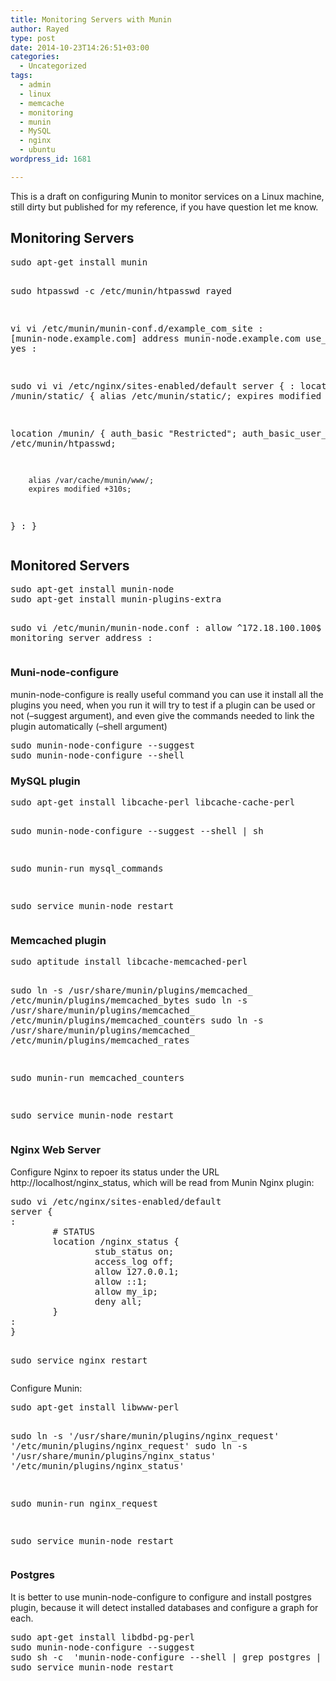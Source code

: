 ```yaml
---
title: Monitoring Servers with Munin
author: Rayed
type: post
date: 2014-10-23T14:26:51+03:00
categories:
  - Uncategorized
tags:
  - admin
  - linux
  - memcache
  - monitoring
  - munin
  - MySQL
  - nginx
  - ubuntu
wordpress_id: 1681

---
```

<p>This is a draft on configuring Munin to monitor services on a Linux machine, still dirty but published for my reference, if you have question let me know.</p>
<h2>Monitoring Servers</h2>
<pre>
sudo apt-get install munin

sudo htpasswd -c /etc/munin/htpasswd rayed

vi vi /etc/munin/munin-conf.d/example_com_site
:
[munin-node.example.com]
    address munin-node.example.com
    use_node_name yes
:


sudo vi vi /etc/nginx/sites-enabled/default
server {
:
location /munin/static/ {
        alias /etc/munin/static/;
        expires modified +1w;
}

location /munin/ {
        auth_basic            "Restricted";
        auth_basic_user_file  /etc/munin/htpasswd;

        alias /var/cache/munin/www/;
        expires modified +310s;
}
:
}
</pre>
<h2>Monitored Servers</h2>
<pre>
sudo apt-get install munin-node
sudo apt-get install munin-plugins-extra

sudo vi /etc/munin/munin-node.conf
:
allow ^172\.18\.100\.100$   # monitoring server address
:
</pre>
<h3>Muni-node-configure</h3>
<p>munin-node-configure is really useful command you can use it install all the plugins you need, when you run it will try to test if a plugin can be used or not (&#8211;suggest argument), and even give the commands needed to link the plugin automatically (&#8211;shell argument)</p>
<pre>
sudo munin-node-configure --suggest
sudo munin-node-configure --shell
</pre>
<h3>MySQL plugin</h3>
<pre>
sudo apt-get install libcache-perl libcache-cache-perl

sudo munin-node-configure --suggest --shell | sh

sudo munin-run mysql_commands 

sudo service munin-node restart
</pre>
<h3>Memcached plugin</h3>
<pre>
sudo aptitude install libcache-memcached-perl

sudo ln -s /usr/share/munin/plugins/memcached_ /etc/munin/plugins/memcached_bytes
sudo ln -s /usr/share/munin/plugins/memcached_ /etc/munin/plugins/memcached_counters
sudo ln -s /usr/share/munin/plugins/memcached_ /etc/munin/plugins/memcached_rates

sudo munin-run memcached_counters 

sudo service munin-node restart
</pre>
<h3>Nginx Web Server</h3>
<p>Configure Nginx to repoer its status under the URL http://localhost/nginx_status, which will be read from Munin Nginx plugin:</p>
<pre>
sudo vi /etc/nginx/sites-enabled/default
server {
:
        # STATUS
        location /nginx_status {
                stub_status on;
                access_log off;
                allow 127.0.0.1;
                allow ::1;
                allow my_ip;
                deny all;
        }
:
}

sudo service nginx restart
</pre>
<p>Configure Munin:</p>
<pre>
sudo apt-get install libwww-perl

sudo ln -s '/usr/share/munin/plugins/nginx_request' '/etc/munin/plugins/nginx_request'
sudo ln -s '/usr/share/munin/plugins/nginx_status' '/etc/munin/plugins/nginx_status'

sudo munin-run nginx_request

sudo service munin-node restart
</pre>
<h3>Postgres</h3>
<p>It is better to use munin-node-configure to configure and install postgres plugin, because it will detect installed databases and configure a graph for each.</p>
<pre>
sudo apt-get install libdbd-pg-perl
sudo munin-node-configure --suggest
sudo sh -c  'munin-node-configure --shell | grep postgres | sh '
sudo service munin-node restart
</pre>
